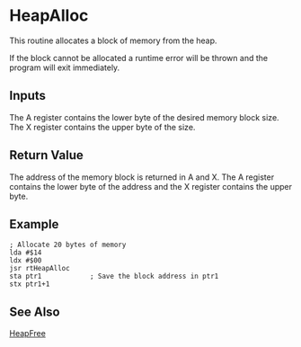 # HeapAlloc

This routine allocates a block of memory from the heap.

If the block cannot be allocated a runtime error will be thrown
and the program will exit immediately.

## Inputs

The A register contains the lower byte of the desired memory block size.
The X register contains the upper byte of the size.

## Return Value

The address of the memory block is returned in A and X. The A register
contains the lower byte of the address and the X register contains the
upper byte.

## Example

```
; Allocate 20 bytes of memory
lda #$14
ldx #$00
jsr rtHeapAlloc
sta ptr1            ; Save the block address in ptr1
stx ptr1+1
```

## See Also

[HeapFree](../heapfree)
